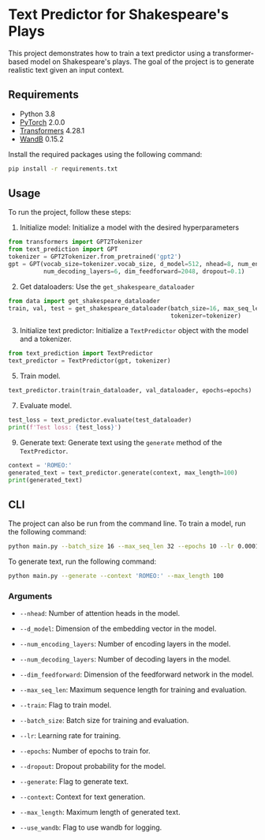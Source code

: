 # Text Predictor for Shakespeare's Plays

This project demonstrates how to train a text predictor using a transformer-based model on Shakespeare's plays. The goal of the project is to generate realistic text given an input context.

## Requirements
- Python 3.8
- [PyTorch](https://pytorch.org/) 2.0.0
- [Transformers](https://huggingface.co/transformers/) 4.28.1 
- [WandB](https://wandb.ai/) 0.15.2

Install the required packages using the following command:
```bash
pip install -r requirements.txt
```


## Usage

To run the project, follow these steps:

1. Initialize model: Initialize a model with the desired hyperparameters
```python
from transformers import GPT2Tokenizer
from text_prediction import GPT
tokenizer = GPT2Tokenizer.from_pretrained('gpt2')
gpt = GPT(vocab_size=tokenizer.vocab_size, d_model=512, nhead=8, num_encoding_layers=0, 
          num_decoding_layers=6, dim_feedforward=2048, dropout=0.1)
```

2. Get dataloaders: Use the `get_shakespeare_dataloader` 
```python
from data import get_shakespeare_dataloader
train, val, test = get_shakespeare_dataloader(batch_size=16, max_seq_len=32,
                                              tokenizer=tokenizer)
```



3. Initialize text predictor: Initialize a `TextPredictor` object with the model and a tokenizer.
```python
from text_prediction import TextPredictor
text_predictor = TextPredictor(gpt, tokenizer)
```

5. Train model.
```python
text_predictor.train(train_dataloader, val_dataloader, epochs=epochs)
```

7. Evaluate model.
```python
test_loss = text_predictor.evaluate(test_dataloader)
print(f'Test loss: {test_loss}')
```

9. Generate text: Generate text using the `generate` method of the `TextPredictor`.
```python
context = 'ROMEO:'
generated_text = text_predictor.generate(context, max_length=100)
print(generated_text)
```

## CLI

The project can also be run from the command line. To train a model, run the following command:
```bash
python main.py --batch_size 16 --max_seq_len 32 --epochs 10 --lr 0.0001 --num_encoding_layers 0 --num_decoding_layers 6 --dim_feedforward 2048 --dropout 0.1
```

To generate text, run the following command:
```bash
python main.py --generate --context 'ROMEO:' --max_length 100
```

### Arguments
- `--nhead`: Number of attention heads in the model.
- `--d_model`: Dimension of the embedding vector in the model.
- `--num_encoding_layers`: Number of encoding layers in the model.
- `--num_decoding_layers`: Number of decoding layers in the model.
- `--dim_feedforward`: Dimension of the feedforward network in the model.

- `--max_seq_len`: Maximum sequence length for training and evaluation.
- `--train`: Flag to train model.
- `--batch_size`: Batch size for training and evaluation.
- `--lr`: Learning rate for training.
- `--epochs`: Number of epochs to train for.
- `--dropout`: Dropout probability for the model.
- `--generate`: Flag to generate text.
- `--context`: Context for text generation.
- `--max_length`: Maximum length of generated text.
- `--use_wandb`: Flag to use wandb for logging.